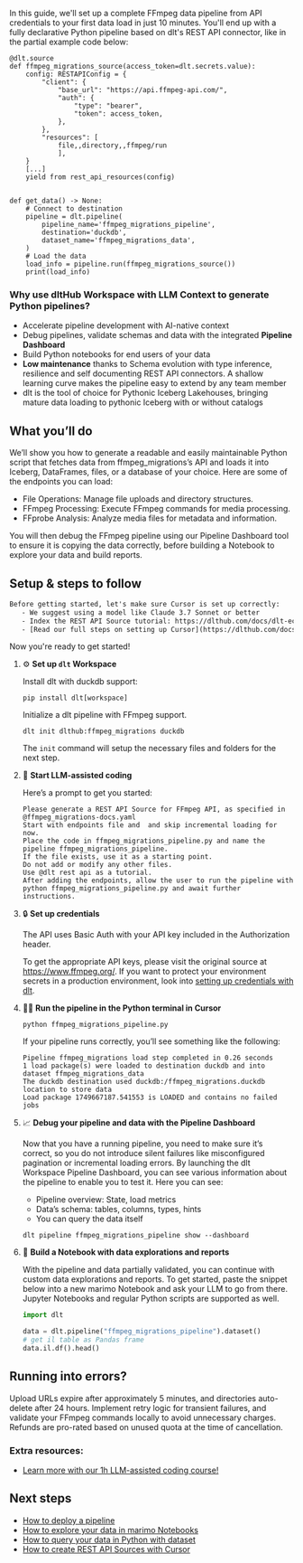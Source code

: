 In this guide, we'll set up a complete FFmpeg data pipeline from API credentials to your first data load in just 10 minutes. You'll end up with a fully declarative Python pipeline based on dlt's REST API connector, like in the partial example code below:

```python-outcome
@dlt.source
def ffmpeg_migrations_source(access_token=dlt.secrets.value):
    config: RESTAPIConfig = {
        "client": {
            "base_url": "https://api.ffmpeg-api.com/",
            "auth": {
                "type": "bearer",
                "token": access_token,
            },
        },
        "resources": [
            file,,directory,,ffmpeg/run
            ],
    }
    [...]
    yield from rest_api_resources(config)


def get_data() -> None:
    # Connect to destination
    pipeline = dlt.pipeline(
        pipeline_name='ffmpeg_migrations_pipeline',
        destination='duckdb',
        dataset_name='ffmpeg_migrations_data', 
    )
    # Load the data
    load_info = pipeline.run(ffmpeg_migrations_source())
    print(load_info) 
```

### Why use dltHub Workspace with LLM Context to generate Python pipelines?

- Accelerate pipeline development with AI-native context
- Debug pipelines, validate schemas and data with the integrated **Pipeline Dashboard**
- Build Python notebooks for end users of your data
- **Low maintenance** thanks to Schema evolution with type inference, resilience and self documenting REST API connectors. A shallow learning curve makes the pipeline easy to extend by any team member
- dlt is the tool of choice for Pythonic Iceberg Lakehouses, bringing mature data loading to pythonic Iceberg with or without catalogs

## What you’ll do

We’ll show you how to generate a readable and easily maintainable Python script that fetches data from ffmpeg_migrations’s API and loads it into Iceberg, DataFrames, files, or a database of your choice. Here are some of the endpoints you can load:

- File Operations: Manage file uploads and directory structures.
- FFmpeg Processing: Execute FFmpeg commands for media processing.
- FFprobe Analysis: Analyze media files for metadata and information.

You will then debug the FFmpeg pipeline using our Pipeline Dashboard tool to ensure it is copying the data correctly, before building a Notebook to explore your data and build reports.

## Setup & steps to follow

```default
Before getting started, let's make sure Cursor is set up correctly:
   - We suggest using a model like Claude 3.7 Sonnet or better
   - Index the REST API Source tutorial: https://dlthub.com/docs/dlt-ecosystem/verified-sources/rest_api/ and add it to context as **@dlt rest api**
   - [Read our full steps on setting up Cursor](https://dlthub.com/docs/dlt-ecosystem/llm-tooling/cursor-restapi#23-configuring-cursor-with-documentation)
```

Now you're ready to get started!

1. ⚙️ **Set up `dlt` Workspace**
    
    Install dlt with duckdb support:
    ```shell
    pip install dlt[workspace]
    ```

    Initialize a dlt pipeline with FFmpeg support.
    ```shell
    dlt init dlthub:ffmpeg_migrations duckdb
    ```

    The `init` command will setup the necessary files and folders for the next step.
    
2. 🤠 **Start LLM-assisted coding**
    
    Here’s a prompt to get you started:
    
    ```prompt
    Please generate a REST API Source for FFmpeg API, as specified in @ffmpeg_migrations-docs.yaml 
    Start with endpoints file and  and skip incremental loading for now. 
    Place the code in ffmpeg_migrations_pipeline.py and name the pipeline ffmpeg_migrations_pipeline. 
    If the file exists, use it as a starting point. 
    Do not add or modify any other files. 
    Use @dlt rest api as a tutorial. 
    After adding the endpoints, allow the user to run the pipeline with python ffmpeg_migrations_pipeline.py and await further instructions.
    ```

    
3. 🔒 **Set up credentials** 
    
    The API uses Basic Auth with your API key included in the Authorization header.
    
    To get the appropriate API keys, please visit the original source at https://www.ffmpeg.org/.
    If you want to protect your environment secrets in a production environment, look into [setting up credentials with dlt](https://dlthub.com/docs/walkthroughs/add_credentials).
    
4. 🏃‍♀️ **Run the pipeline in the Python terminal in Cursor**
    
    ```shell
    python ffmpeg_migrations_pipeline.py
    ```
    
    If your pipeline runs correctly, you’ll see something like the following:
    
    ```shell
    Pipeline ffmpeg_migrations load step completed in 0.26 seconds
    1 load package(s) were loaded to destination duckdb and into dataset ffmpeg_migrations_data
    The duckdb destination used duckdb:/ffmpeg_migrations.duckdb location to store data
    Load package 1749667187.541553 is LOADED and contains no failed jobs
    ```
    
5. 📈 **Debug your pipeline and data with the Pipeline Dashboard**

    Now that you have a running pipeline, you need to make sure it’s correct, so you do not introduce silent failures like misconfigured pagination or incremental loading errors. By launching the dlt Workspace Pipeline Dashboard, you can see various information about the pipeline to enable you to test it. Here you can see:
    - Pipeline overview: State, load metrics
    - Data’s schema: tables, columns, types, hints
    - You can query the data itself
    
    ```shell
    dlt pipeline ffmpeg_migrations_pipeline show --dashboard
    ```
    
6. 🐍 **Build a Notebook with data explorations and reports**

    With the pipeline and data partially validated, you can continue with custom data explorations and reports. To get started, paste the snippet below into a new marimo Notebook and ask your LLM to go from there. Jupyter Notebooks and regular Python scripts are supported as well.

    
    ```python
    import dlt

   data = dlt.pipeline("ffmpeg_migrations_pipeline").dataset()
   # get il table as Pandas frame
   data.il.df().head()
    ```

## Running into errors?

Upload URLs expire after approximately 5 minutes, and directories auto-delete after 24 hours. Implement retry logic for transient failures, and validate your FFmpeg commands locally to avoid unnecessary charges. Refunds are pro-rated based on unused quota at the time of cancellation.

### Extra resources:

- [Learn more with our 1h LLM-assisted coding course!](https://www.youtube.com/watch?v=GGid70rnJuM)

## Next steps

- [How to deploy a pipeline](https://dlthub.com/docs/walkthroughs/deploy-a-pipeline)
- [How to explore your data in marimo Notebooks](https://dlthub.com/docs/general-usage/dataset-access/marimo)
- [How to query your data in Python with dataset](https://dlthub.com/docs/general-usage/dataset-access/dataset)
- [How to create REST API Sources with Cursor](https://dlthub.com/docs/dlt-ecosystem/llm-tooling/cursor-restapi)